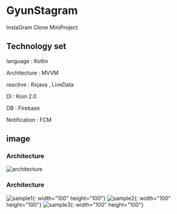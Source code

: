 # GyunStagram

InstaGram Clone MiniProject

## Technology set

language      :  Kotlin

Architecture  :  MVVM

reactive      :  Rxjava , LiveData

DI            :  Koin 2.0

DB            :  Firebase

Notification  :  FCM


## image

### Architecture

![architecture](./sow/architecture.png)

### Architecture
![sample1](./sow/sample1.jpg){: width="100" height="100"}
![sample2](./sow/sample2.jpg){: width="100" height="100"}
![sample3](./sow/sample3.jpg){: width="100" height="100"}
